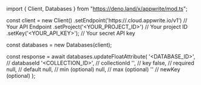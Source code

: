 import { Client, Databases } from "https://deno.land/x/appwrite/mod.ts";

const client = new Client()
    .setEndpoint('https://<REGION>.cloud.appwrite.io/v1') // Your API Endpoint
    .setProject('<YOUR_PROJECT_ID>') // Your project ID
    .setKey('<YOUR_API_KEY>'); // Your secret API key

const databases = new Databases(client);

const response = await databases.updateFloatAttribute(
    '<DATABASE_ID>', // databaseId
    '<COLLECTION_ID>', // collectionId
    '', // key
    false, // required
    null, // default
    null, // min (optional)
    null, // max (optional)
    '' // newKey (optional)
);
